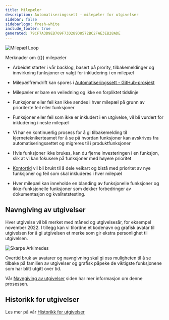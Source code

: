 ```yaml
---
title: Milepæler
description: Automatiseringssett – milepæler for utgivelser
sidebar: false
sidebarlogo: fresh-white
include_footer: true
generated: 79CF7A3D9EB709F73D289D8572BC2FAE3EB28ADE
---
```


![Milepæl Loop](/images/milestone-loop.png)

Merknader om {{<product-name>}} milepæler

- Arbeidet starter i vår backlog, basert på prority, tilbakemeldinger og innvirkning funksjoner er valgt for inkludering i en milepæl

- Milepælfremdrift kan spores i [Automatiseringssett - GitHub-prosjekt](https://github.com/orgs/microsoft/projects/486)

- Milepæler er bare en veiledning og ikke en forpliktet tidslinje

- Funksjoner eller feil kan ikke sendes i hver milepæl på grunn av prioriterte feil eller funksjoner

- Funksjoner eller feil som ikke er inkludert i en utgivelse, vil bli vurdert for inkludering i neste milepæl

- Vi har en kontinuerlig prosess for å gi tilbakemelding til kjerneteknikerteamet for å se på hvordan funksjoner kan avskrives fra automatiseringssettet og migreres til i produktfunksjoner

- Hvis funksjoner ikke brukes, kan du fjerne investeringen i en funksjon, slik at vi kan fokusere på funksjoner med høyere prioritet

- [Kontortid](/nb/office-hours) vil bli brukt til å dele veikart og bistå med prioritet av nye funksjoner og feil som skal inkluderes i hver milepæl

- Hver milepæl kan inneholde en blanding av funksjonelle funksjoner og ikke-funksjonelle funksjoner som dekker forbedringer av dokumentasjon og kvalitetstesting.

## Navngiving av utgivelser

Hver utgivelse vil bli merket med måned og utgivelsesår, for eksempel november 2022. I tillegg kan vi tilordne et kodenavn og grafisk avatar til utgivelsen for å gi utgivelsen et merke som gir ekstra personlighet til utgivelsen.

![Skarpe Arkimedes](/images/sharp-archimedes.png)

Overtid bruk av avatarer og navngivning skal gi oss muligheten til å se tilbake på familien av utgivelser og grafisk påpeke de viktigste funksjonene som har blitt utgitt over tid.

Vår [Navngiving av utgivelser](/nb/releases/naming) siden har mer informasjon om denne prosessen.

## Historikk for utgivelser

Les mer på vår [Historikk for utgivelser](/nb/releases/)
